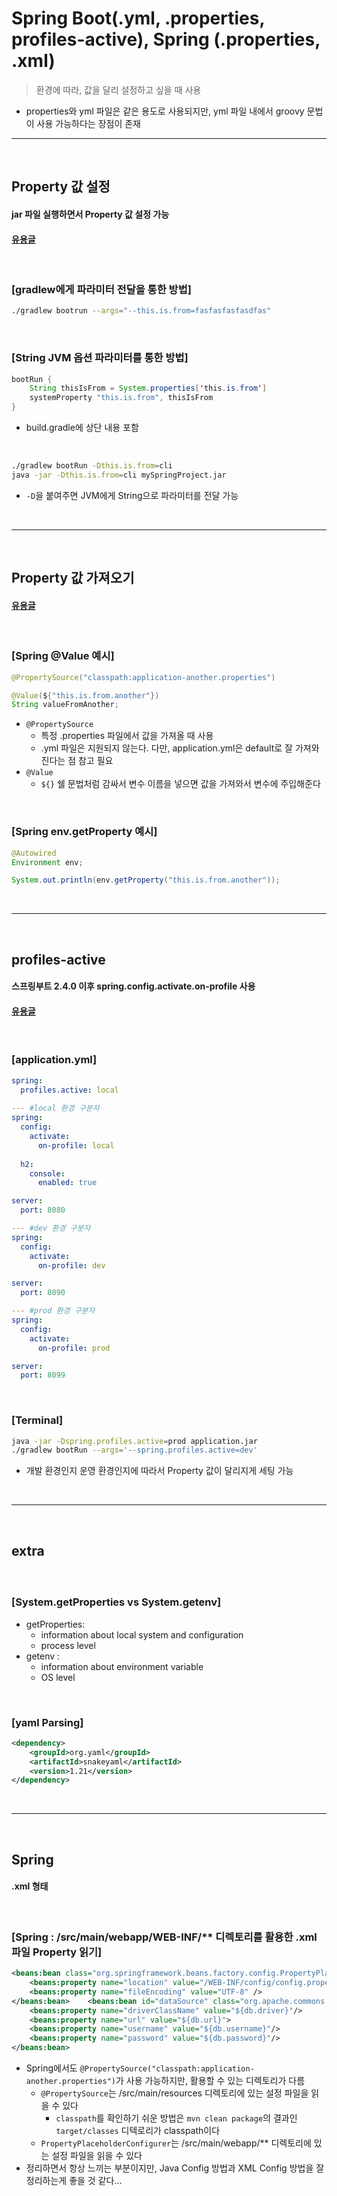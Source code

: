 # Spring Boot(.yml, .properties, profiles-active), Spring (.properties, .xml)
> 환경에 따라, 값을 달리 설정하고 싶을 때 사용
* properties와 yml 파일은 같은 용도로 사용되지만, yml 파일 내에서 groovy 문법이 사용 가능하다는 장점이 존재

<hr>
<br>

## Property 값 설정
#### jar 파일 실행하면서 Property 값 설정 가능
#### [유용글](https://m.blog.naver.com/PostView.naver?isHttpsRedirect=true&blogId=youreme&logNo=110158875473)

<br>

### [gradlew에게 파라미터 전달을 통한 방법]
```bash
./gradlew bootrun --args="--this.is.from=fasfasfasfasdfas"
```

<br>

### [String JVM 옵션 파라미터를 통한 방법]

```java
bootRun {
    String thisIsFrom = System.properties['this.is.from']
    systemProperty "this.is.from", thisIsFrom
}
```
* build.gradle에 상단 내용 포함

<br>

```bash
./gradlew bootRun -Dthis.is.from=cli
java -jar -Dthis.is.from=cli mySpringProject.jar
```
* `-D`을 붙여주면 JVM에게 String으로 파라미터를 전달 가능

<br>
<hr>
<br>

## Property 값 가져오기
#### [유용글](https://bcp0109.tistory.com/227) 

<br>

### [Spring @Value 예시]
```java
@PropertySource("classpath:application-another.properties")

@Value(${"this.is.from.another"})
String valueFromAnother;
```
* `@PropertySource` 
  * 특정 .properties 파일에서 값을 가져올 때 사용
  * .yml 파일은 지원되지 않는다. 다만, application.yml은 default로 잘 가져와진다는 점 참고 필요
* `@Value`
  * `${}` 쉘 문법처럼 감싸서 변수 이름을 넣으면 값을 가져와서 변수에 주입해준다

<br>

### [Spring env.getProperty 예시]
```java
@Autowired
Environment env;

System.out.println(env.getProperty("this.is.from.another"));
```

<br>
<hr>
<br>

## profiles-active
#### 스프링부트 2.4.0 이후 spring.config.activate.on-profile 사용
#### [유용글](https://stackoverflow.com/questions/31038250/setting-active-profile-and-config-location-from-command-line-in-spring-boot)

<br>

### [application.yml]
```yml
spring:
  profiles.active: local
  
--- #local 환경 구분자
spring:
  config:
    activate:
      on-profile: local
      
  h2:
    console:
      enabled: true

server:
  port: 8080

--- #dev 환경 구분자
spring:
  config:
    activate:
      on-profile: dev

server:
  port: 8090

--- #prod 환경 구분자
spring:
  config:
    activate:
      on-profile: prod

server:
  port: 8099
```

<br>

### [Terminal]
```bash
java -jar -Dspring.profiles.active=prod application.jar
./gradlew bootRun --args='--spring.profiles.active=dev'
```
* 개발 환경인지 운영 환경인지에 따라서 Property 값이 달리지게 세팅 가능

<br>
<hr>
<br>

## extra
#### 

<br>

### [System.getProperties vs System.getenv]
* getProperties: 
  * information about local system and configuration
  * process level
* getenv : 
  * information about environment variable
  * OS level

<br>

### [yaml Parsing]
```xml
<dependency>
    <groupId>org.yaml</groupId>
    <artifactId>snakeyaml</artifactId>
    <version>1.21</version>            
</dependency>
```

<br>
<hr>
<br>

## Spring 
#### .xml 형태

<br>

### [Spring : /src/main/webapp/WEB-INF/** 디렉토리를 활용한 .xml 파일 Property 읽기]
```xml
<beans:bean class="org.springframework.beans.factory.config.PropertyPlaceholderConfigurer">
    <beans:property name="location" value="/WEB-INF/config/config.properties"/>
    <beans:property name="fileEncoding" value="UTF-8" />
</beans:bean>    <beans:bean id="dataSource" class="org.apache.commons.dbcp.BasicDataSource">
    <beans:property name="driverClassName" value="${db.driver}"/>
    <beans:property name="url" value="${db.url}">
    <beans:property name="username" value="${db.username}"/>
    <beans:property name="password" value="${db.password}"/>
</beans:bean>
```
* Spring에서도 `@PropertySource("classpath:application-another.properties")`가 사용 가능하지만, 활용할 수 있는 디렉토리가 다름
  * `@PropertySource`는 /src/main/resources 디렉토리에 있는 설정 파일을 읽을 수 있다
    * `classpath`를 확인하기 쉬운 방법은 `mvn clean package`의 결과인 `target/classes` 디텍로리가 classpath이다
  * `PropertyPlaceholderConfigurer`는 /src/main/webapp/** 디렉토리에 있는 설정 파일을 읽을 수 있다
* 정리하면서 항상 느끼는 부분이지만, Java Config 방법과 XML Config 방법을 잘 정리하는게 좋을 것 같다...

